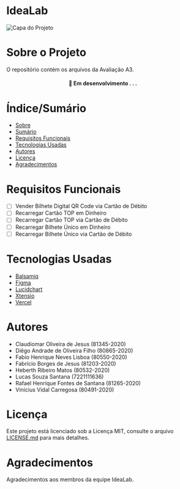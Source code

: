 # IdeaLab


![Capa do Projeto](https://www.canva.com/design/DAFlF2c1oAE/M3vlew1x8r88xV1ojvjayA/edit?utm_content=DAFlF2c1oAE&utm_campaign=designshare&utm_medium=link2&utm_source=sharebutton)

# Sobre o Projeto

O repositório contém os arquivos da Avaliação A3.

<h4 align="center"> 
	🚧  Em desenvolvimento . . .
</h4>

# Índice/Sumário

* [Sobre](#sobre-o-projeto)
* [Sumário](#índice/sumário)
* [Requisitos Funcionais](#requisitos-funcionais)
* [Tecnologias Usadas](#tecnologias-usadas)
* [Autores](#autores)
* [Licença](#licença)
* [Agradecimentos](#agradecimentos)


# Requisitos Funcionais 

- [ ] Vender Bilhete Digital QR Code via Cartão de Débito
- [ ] Recarregar Cartão TOP em Dinheiro
- [ ] Recarregar Cartão TOP via Cartão de Débito
- [ ] Recarregar Bilhete Único em Dinheiro
- [ ] Recarregar Bilhete Único via Cartão de Débito

# Tecnologias Usadas

- [Balsamiq](https://balsamiq.com/)
- [Figma](https://www.figma.com/)
- [Lucidchart](https://www.lucidchart.com/pages/pt?gclid=Cj0KCQjw9deiBhC1ARIsAHLjR2AXNogNk5yVwZHY6sIImmCqUM1nvOXSGObem8293DqfVCI2bwUZ2u0aAjNSEALw_wcB&km_CPC_AdGroupID=59412157138&km_CPC_AdPosition=&km_CPC_CampaignId=1500131167&km_CPC_Country=9047824&km_CPC_Creative=294337318298&km_CPC_Device=c&km_CPC_ExtensionID=&km_CPC_Keyword=lucidchart&km_CPC_MatchType=e&km_CPC_Network=g&km_CPC_TargetID=kwd-33511936169&km_CPC_placement=&km_CPC_target=&utm_campaign=_chart_pt_allcountries_mixed_search_brand_exact_&utm_medium=cpc&utm_source=google)
- [Xtensio](https://xtensio.com/?fpr=trinh92)
- [Vercel](https://vercel.com/)

# Autores

* Claudiomar Oliveira de Jesus (81345-2020)
* Diêgo Andrade de Oliveira Filho (80865-2020)
* Fabio Henrique Neves Lisboa (80550-2020)
* Fabrício Borges de Jesus (81203-2020)
* Heberth Ribeiro Matos (80532-2020)
* Lucas Souza Santana (7221111636)
* Rafael Henrique Fontes de Santana (81265-2020)
* Vinícius Vidal Carregosa (80491-2020)

# Licença

Este projeto está licenciado sob a Licença MIT,  consulte o arquivo [LICENSE.md](LICENSE.md) para mais detalhes.

# Agradecimentos

Agradecimentos aos membros da equipe IdeaLab.
